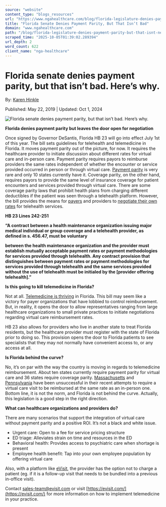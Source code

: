 ```yaml
---
source: "website"
content_type: "blogs_resources"
url: "https://www.ngahealthcare.com/blog/florida-legislature-denies-payment-parity-but-that-isnt-necessarily-a-bad-thing.-heres-why"
title: "Florida Senate Denies Payment Parity, But That Isn’t Bad"
domain: "www.ngahealthcare.com"
path: "/blog/florida-legislature-denies-payment-parity-but-that-isnt-necessarily-a-bad-thing.-heres-why"
scraped_time: "2025-10-05T01:39:02.289394"
url_depth: 2
word_count: 622
client_name: "nga-healthcare"
---
```


# Florida senate denies payment parity, but that isn’t bad. Here’s why.

By: [Karen Hinkle](https://www.ngahealthcare.com/blog/author/karen-hinkle)

Published: May 22, 2019 | Updated: Oct 1, 2024

![Florida senate denies payment parity, but that isn’t bad. Here’s why.](https://www.ngahealthcare.com/hs-fs/hubfs/telemed-id1022309042.jpg?width=1045&name=telemed-id1022309042.jpg)

**Florida denies payment parity but leaves the door open for negotiation**

Once signed by Governor DeSantis, Florida HB 23 will go into effect July 1st of this year. The bill sets guidelines for telehealth and telemedicine in Florida. It moves payment parity out of the picture, for now. It requires the healthcare provider to initiate discussion about different rates for virtual care and in-person care. Payment parity requires payors to reimburse providers the same rates independent of whether the encounter or service provided occurred in person or through virtual care. [Payment parity](https://www.lexology.com/library/detail.aspx?g=2b3a524b-7b5f-4728-b020-d4001f623316) is very rare and only 10 states currently have it. Coverage parity, on the other hand, requires payors to provide the same level of insurance coverage for patient encounters and services provided through virtual care. There are some coverage parity laws that prohibit health plans from charging different deductibles if the patient was seen through a telehealth platform. However, the bill provides the means for [payers](/blog/5-things-insurance-payers-dont-want-doctors-to-know) and providers to [negotiate their own rates](/negotiation-services) for telehealth services.

**HB 23 Lines 242-251**

**“A contract between a health maintenance organization issuing major medical individual or group coverage and a telehealth provider, as defined in s. 456.47, must be voluntary**

**between the health maintenance organization and the provider must establish mutually acceptable payment rates or payment methodologies for services provided through telehealth. Any contract provision that distinguishes between payment rates or payment methodologies for services provided through telehealth and the same services provided without the use of telehealth must be initialed by the [provider offering telehealth].”**

**Is this going to kill telemedicine in Florida?**

Not at all. [Telemedicine is thriving](https://evisit.com/success_story/florida-hospital/) in Florida. This bill may seem like a victory for payer organizations that have lobbied to control reimbursement. But, in reality, it opens the door to allow representatives ranging from large healthcare organizations to small private practices to initiate negotiations regarding virtual care reimbursement rates.

HB 23 also allows for providers who live in another state to treat Florida residents, but the healthcare provider must register with the state of Florida prior to doing so. This provision opens the door to Florida patients to see specialists that they may not normally have convenient access to, or any access at all.

**Is Florida behind the curve?**

No, it’s on par with the way the country is moving in regards to telemedicine reimbursement. About ten states currently require payment parity for virtual care and 36 states require coverage parity. [Massachusetts](https://malegislature.gov/Bills/190/H4617) and [Pennsylvania](https://www.medlawblog.com/2018/07/articles/legal-news/new-telemedicine-act-in-pennsylvania/) have been unsuccessful in their recent attempts to require a virtual care visit to be reimbursed at the same rate as an in-person one. Bottom line, it is not the norm, and Florida is not behind the curve. Actually, this legislation is a good step in the right direction.

**What can healthcare organizations and providers do?**

There are many scenarios that support the integration of virtual care without payment parity and a positive ROI. It’s not a black and white issue.

*   Urgent care: Open to a fee for service pricing structure
*   ED triage: Alleviates strain on time and resources in the ED
*   Behavioral health: Provides access to psychiatric care when shortage is present
*   Employee health benefit: Tap into your own employee population by offering virtual care

Also, with a platform like [eVisit](https://evisit.com/), the provider has the option not to charge a patient (eg. if it is a follow-up visit that needs to be bundled into a previous in-office visit).

Contact sales-team@evisit.com or visit [https://evisit.com/](https://evisit.com/) for more information on how to implement telemedicine in your practice.